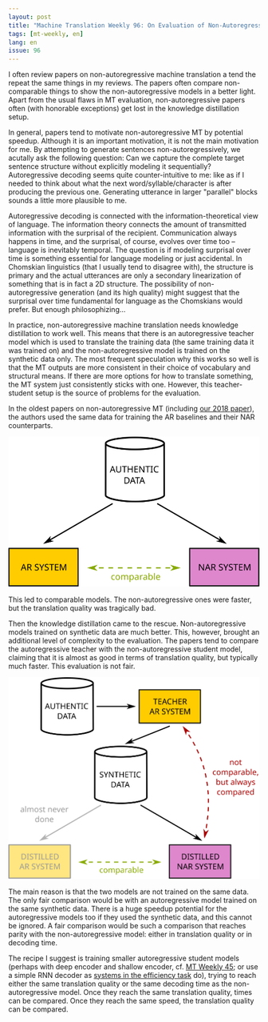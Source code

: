 ```yaml
---
layout: post
title: "Machine Translation Weekly 96: On Evaluation of Non-Autoregressive MT Systems"
tags: [mt-weekly, en]
lang: en
issue: 96
---
```


I often review papers on non-autoregressive machine translation a tend the
repeat the same things in my reviews. The papers often compare non-comparable
things to show the non-autoregressive models in a better light. Apart from the
usual flaws in MT evaluation, non-autoregressive papers often (with honorable
exceptions) get lost in the knowledge distillation setup.

In general, papers tend to motivate non-autoregressive MT by potential speedup.
Although it is an important motivation, it is not the main motivation for me.
By attempting to generate sentences non-autoregressively, we acutally ask the
following question: Can we capture the complete target sentence structure
without explicitly modeling it sequentially? Autoregressive decoding seems
quite counter-intuitive to me: like as if I needed to think about what the next
word/syllable/character is after producing the previous one. Generating
utterance in larger "parallel" blocks sounds a little more plausible to me.

Autoregressive decoding is connected with the information-theoretical view of
language. The information theory connects the amount of transmitted information
with the surprisal of the recipient. Communication always happens in time, and
the surprisal, of course, evolves over time too – language is inevitably
temporal. The question is if modeling surprisal over time is something
essential for language modeling or just accidental. In Chomskian linguistics
(that I usually tend to disagree with), the structure is primary and the actual
utterances are only a secondary linearization of something that is in fact a 2D
structure. The possibility of non-autoregressive generation (and its high
quality) might suggest that the surprisal over time fundamental for language as
the Chomskians would prefer. But enough philosophizing...

In practice, non-autoregressive machine translation needs knowledge
distillation to work well. This means that there is an autoregressive teacher
model which is used to translate the training data (the same training data it
was trained on) and the non-autoregressive model is trained on the synthetic
data only. The most frequent speculation why this works so well is that the MT
outputs are more consistent in their choice of vocabulary and structural means.
If there are more options for how to translate something, the MT system just
consistently sticks with one. However, this teacher-student setup is the source
of problems for the evaluation.

In the oldest papers on non-autoregressive MT (including [our 2018
paper](https://aclanthology.org/D18-1336)), the authors used the same data for
training the AR baselines and their NAR counterparts.

![Training without knowledge distilation.](/assets/MT-Weekly-96/no_distil.svg)

This led to comparable models. The non-autoregressive ones were faster, but the
translation quality was tragically bad.

Then the knowledge distillation came to the rescue. Non-autoregressive models
trained on synthetic data are much better. This, however, brought an additional
level of complexity to the evaluation. The papers tend to compare the
autoregressive teacher with the non-autoregressive student model, claiming that
it is almost as good in terms of translation quality, but typically much
faster. This evaluation is not fair.

![Training with knowledge distilation.](/assets/MT-Weekly-96/distil.svg)

The main reason is that the two models are not trained on the same data.  The
only fair comparison would be with an autoregressive model trained on the same
synthetic data. There is a huge speedup potential for the autoregressive models
too if they used the synthetic data, and this cannot be ignored. A fair
comparison would be such a comparison that reaches parity with the
non-autoregressive model: either in translation quality or in decoding time.

The recipe I suggest is training smaller autoregressive student models (perhaps
with deep encoder and shallow encoder, cf. [MT Weekly
45](/2020-06-26-Deep-Encoder-Shallow-Decoder); or use a simple RNN decoder as
[systems in the efficiency
task](http://www.statmt.org/wmt21/pdf/2021.wmt-1.74.pdf) do), trying to reach
either the same translation quality or the same decoding time as the
non-autoregressive model. Once they reach the same translation quality, times
can be compared. Once they reach the same speed, the translation quality can be
compared.
